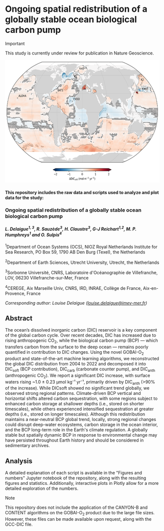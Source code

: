 # Ongoing spatial redistribution of a globally stable ocean biological carbon pump

> [!IMPORTANT]  
> This study is currently under review for publication in Nature Geoscience.

<img src="figs/Figure2a_with_uncertainty.png" width="600" height="400" />

#### This repository includes the raw data and scripts used to analyze and plot data for the study:

### **Ongoing spatial redistribution of a globally stable ocean biological carbon pump**

#### *L. Delaigue<sup>1, 3</sup>\, R. Sauzède<sup>3</sup>, H. Claustre<sup>3</sup>, G-J Reichart<sup>1,2</sup>, M. P. Humphreys<sup>1</sup> and O. Sulpis<sup>4</sup>*

<sup>1</sup>Department of Ocean Systems (OCS), NIOZ Royal Netherlands Institute for Sea Research, PO Box 59, 1790 AB Den Burg (Texel), the Netherlands

<sup>2</sup>Department of Earth Sciences, Utrecht University, Utrecht, the Netherlands

<sup>3</sup>Sorbonne Université, CNRS, Laboratoire d'Océanographie de Villefranche, LOV, 06230 Villefranche-sur-Mer, France

<sup>4</sup>CEREGE, Aix Marseille Univ, CNRS, IRD, INRAE, Collège de France, Aix-en-Provence, France

*Corresponding author: Louise Delaigue ([louise.delaigue@imev-mer.fr](mailto:louise.delaigue@imev-mer.fr))*

## Abstract
The ocean’s dissolved inorganic carbon (DIC) reservoir is a key component of the global carbon cycle. Over recent decades, DIC has increased due to rising anthropogenic CO<sub>2</sub>, while the biological carbon pump (BCP) — which transfers carbon from the surface to the deep ocean — remains poorly quantified in contribution to DIC changes. Using the novel GOBAI-O<sub>2</sub> product and state-of-the-art machine learning algorithms, we reconstructed the global DIC distribution from 2004 to 2022 and decomposed it into DIC<sub>soft</sub> (BCP contribution), DIC<sub>carb</sub> (carbonate counter pump), and DIC<sub>anth</sub> (anthropogenic CO<sub>2</sub>). We report a significant DIC increase, with surface waters rising ~1.0 ± 0.23 μmol kg⁻¹ yr⁻¹, primarily driven by DIC<sub>anth</sub> (>90% of the increase). While DICsoft showed no significant trend globally, we observed strong regional patterns. Climate-driven BCP vertical and horizontal shifts altered carbon sequestration, with some regions subject to enhanced carbon storage at shallower depths (i.e., stored on shorter timescales), while others experienced intensified sequestration at greater depths (i.e., stored on longer timescales). Although this redistribution maintains a near-neutral BCP global trend, locally, strong regional changes could disrupt deep-water ecosystems, carbon storage in the ocean interior, and the BCP long-term role in the Earth's climate regulation. A globally stable but spatially dynamic BCP in response to environmental change may have persisted throughout Earth history and should be considered in sedimentary archives.


## Analysis
A detailed explanation of each script is available in the "Figures and numbers" Jupyter notebook of the repository, along with the resulting figures and statistics. Additionally, interactive plots in Plotly allow for a more detailed exploration of the numbers.

> [!NOTE]  
> This repository does not include the application of the CANYON-B and CONTENT algorithms on the GOBAI-O<sub>2</sub> product due to the large file sizes. However, these files can be made available upon request, along with the GCC-DIC file.
